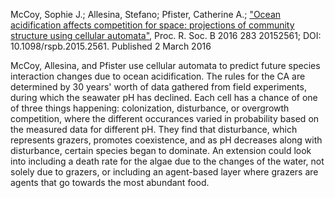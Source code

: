McCoy, Sophie J.; Allesina, Stefano; Pfister, Catherine A.; ["Ocean acidification affects competition for space: projections of community structure using cellular automata"](http://rspb.royalsocietypublishing.org/content/283/1826/20152561), Proc. R. Soc. B 2016 283 20152561; DOI: 10.1098/rspb.2015.2561. Published 2 March 2016

McCoy, Allesina, and Pfister use cellular automata to predict future species interaction changes due to ocean acidification. The rules for the CA are determined by 30 years' worth of data gathered from field experiments, during which the seawater pH has declined. Each cell has a chance of one of three things happening: colonization, disturbance, or overgrowth competition, where the different occurances varied in probability based on the measured data for different pH. They find that disturbance, which represents grazers, promotes coexistence, and as pH decreases along with disturbance, certain species began to dominate. An extension could look into including a death rate for the algae due to the changes of the water, not solely due to grazers, or including an agent-based layer where grazers are agents that go towards the most abundant food.
